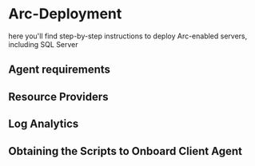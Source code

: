 # Arc-Deployment
here you'll find step-by-step instructions to deploy Arc-enabled servers, including SQL Server

## Agent requirements

## Resource Providers

## Log Analytics

## Obtaining the Scripts to Onboard Client Agent
